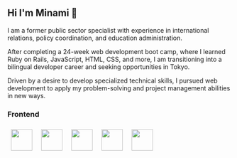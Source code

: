 ## Hi I'm Minami 👋

I am a former public sector specialist with experience in international relations, policy coordination, and education administration. 

After completing a 24-week web development boot camp, where I learned Ruby on Rails, JavaScript, HTML, CSS, and more, I am transitioning into a bilingual developer career and seeking opportunities in Tokyo. 

Driven by a desire to develop specialized technical skills, I pursued web development to apply my problem-solving and project management abilities in new ways.


<style>
  img{
    width: 3rem;
    height: auto;
    margin: 0.5rem;
  }
</style>

<h3>Frontend</h3>
  <img src="https://cdn.jsdelivr.net/gh/devicons/devicon@latest/icons/html5/html5-original-wordmark.svg" />
  <img src="https://cdn.jsdelivr.net/gh/devicons/devicon@latest/icons/css3/css3-original-wordmark.svg" />
  <img src="https://cdn.jsdelivr.net/gh/devicons/devicon@latest/icons/sass/sass-original.svg" />
  <img src="https://cdn.jsdelivr.net/gh/devicons/devicon@latest/icons/javascript/javascript-original.svg" />
  <img　src="https://cdn.jsdelivr.net/gh/devicons/devicon@latest/icons/bootstrap/bootstrap-original-wordmark.svg" />
  <img src="https://cdn.jsdelivr.net/gh/devicons/devicon@latest/icons/react/react-original-wordmark.svg" />



<!--
**minami-77/minami-77** is a ✨ _special_ ✨ repository because its `README.md` (this file) appears on your GitHub profile.

Here are some ideas to get you started:

- 🔭 I’m currently working on ...
- 🌱 I’m currently learning ...
- 👯 I’m looking to collaborate on ...
- 🤔 I’m looking for help with ...
- 💬 Ask me about ...
- 📫 How to reach me: ...
- 😄 Pronouns: ...
- ⚡ Fun fact: ...
-->
